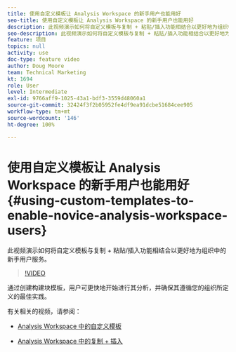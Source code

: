 ```yaml
---
title: 使用自定义模板让 Analysis Workspace 的新手用户也能用好
seo-title: 使用自定义模板让 Analysis Workspace 的新手用户也能用好
description: 此视频演示如何将自定义模板与复制 + 粘贴/插入功能相结合以更好地为组织中的新手用户服务。
seo-description: 此视频演示如何将自定义模板与复制 + 粘贴/插入功能相结合以更好地为组织中的新手用户服务。
feature: 项目
topics: null
activity: use
doc-type: feature video
author: Doug Moore
team: Technical Marketing
kt: 1694
role: User
level: Intermediate
exl-id: 9766aff9-1025-43a1-bdf3-3559d48060a1
source-git-commit: 32424f3f2b05952fe4df9ea91dcbe51684cee905
workflow-type: tm+mt
source-wordcount: '146'
ht-degree: 100%

---
```


# 使用自定义模板让 Analysis Workspace 的新手用户也能用好 {#using-custom-templates-to-enable-novice-analysis-workspace-users}

此视频演示如何将自定义模板与复制 + 粘贴/插入功能相结合以更好地为组织中的新手用户服务。

>[!VIDEO](https://video.tv.adobe.com/v/23234/?quality=12)

通过创建构建块模板，用户可更快地开始进行其分析，并确保其遵循您的组织所定义的最佳实践。

有关相关的视频，请参阅：

* [Analysis Workspace 中的自定义模板](https://helpx.adobe.com/cn/analytics/kt/using/create-manage-custom-templates-analysis-workspace-feature-video-use.html)

* [Analysis Workspace 中的复制 + 插入](https://helpx.adobe.com/cn/analytics/kt/using/copy-insert-analysis-workspace-feature-video-use.html)
